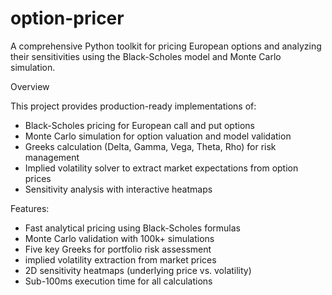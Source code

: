 # option-pricer

A comprehensive Python toolkit for pricing European options and analyzing their sensitivities using the Black-Scholes model and Monte Carlo simulation.

Overview

This project provides production-ready implementations of:

- Black-Scholes pricing for European call and put options
- Monte Carlo simulation for option valuation and model validation
- Greeks calculation (Delta, Gamma, Vega, Theta, Rho) for risk management
- Implied volatility solver to extract market expectations from option prices
- Sensitivity analysis with interactive heatmaps


Features:

-  Fast analytical pricing using Black-Scholes formulas
-  Monte Carlo validation with 100k+ simulations
-  Five key Greeks for portfolio risk assessment
-  implied volatility extraction from market prices
-  2D sensitivity heatmaps (underlying price vs. volatility)
-  Sub-100ms execution time for all calculations








